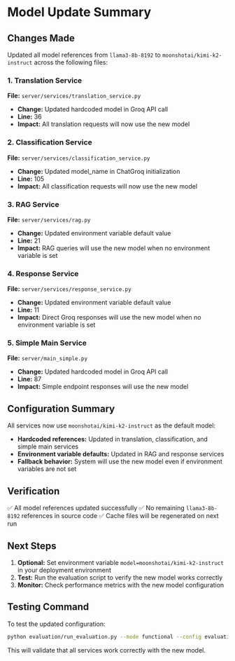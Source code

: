 # Model Update Summary

## Changes Made

Updated all model references from `llama3-8b-8192` to `moonshotai/kimi-k2-instruct` across the following files:

### 1. Translation Service

**File:** `server/services/translation_service.py`

- **Change:** Updated hardcoded model in Groq API call
- **Line:** 36
- **Impact:** All translation requests will now use the new model

### 2. Classification Service

**File:** `server/services/classification_service.py`

- **Change:** Updated model_name in ChatGroq initialization
- **Line:** 105
- **Impact:** All classification requests will now use the new model

### 3. RAG Service

**File:** `server/services/rag.py`

- **Change:** Updated environment variable default value
- **Line:** 21
- **Impact:** RAG queries will use the new model when no environment variable is set

### 4. Response Service

**File:** `server/services/response_service.py`

- **Change:** Updated environment variable default value
- **Line:** 11
- **Impact:** Direct Groq responses will use the new model when no environment variable is set

### 5. Simple Main Service

**File:** `server/main_simple.py`

- **Change:** Updated hardcoded model in Groq API call
- **Line:** 87
- **Impact:** Simple endpoint responses will use the new model

## Configuration Summary

All services now use `moonshotai/kimi-k2-instruct` as the default model:

- **Hardcoded references:** Updated in translation, classification, and simple main services
- **Environment variable defaults:** Updated in RAG and response services
- **Fallback behavior:** System will use the new model even if environment variables are not set

## Verification

✅ All model references updated successfully
✅ No remaining `llama3-8b-8192` references in source code
✅ Cache files will be regenerated on next run

## Next Steps

1. **Optional:** Set environment variable `model=moonshotai/kimi-k2-instruct` in your deployment environment
2. **Test:** Run the evaluation script to verify the new model works correctly
3. **Monitor:** Check performance metrics with the new model configuration

## Testing Command

To test the updated configuration:

```bash
python evaluation/run_evaluation.py --mode functional --config evaluation/config.json
```

This will validate that all services work correctly with the new model.

